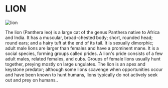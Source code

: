 # LION 
![lion](https://cdn.britannica.com/29/150929-050-547070A1/lion-Kenya-Masai-Mara-National-Reserve.jpg)

The lion (Panthera leo) is a large cat of the genus Panthera native to Africa and India. It has a muscular, broad-chested body; short, rounded head; round ears; and a hairy tuft at the end of its tail. It is sexually dimorphic; adult male lions are larger than females and have a prominent mane. It is a social species, forming groups called prides. A lion's pride consists of a few adult males, related females, and cubs. Groups of female lions usually hunt together, preying mostly on large ungulates. The lion is an apex and keystone predator; although some lions scavenge when opportunities occur and have been known to hunt humans, lions typically do not actively seek out and prey on humans..
